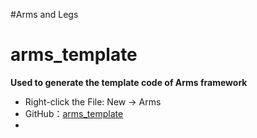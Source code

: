 #Arms and Legs
# arms_template

**Used to generate the template code of Arms framework**


- Right-click the File: New -> Arms
- GitHub：[arms_template](https://github.com/AlanPaine/arms_template)
- 